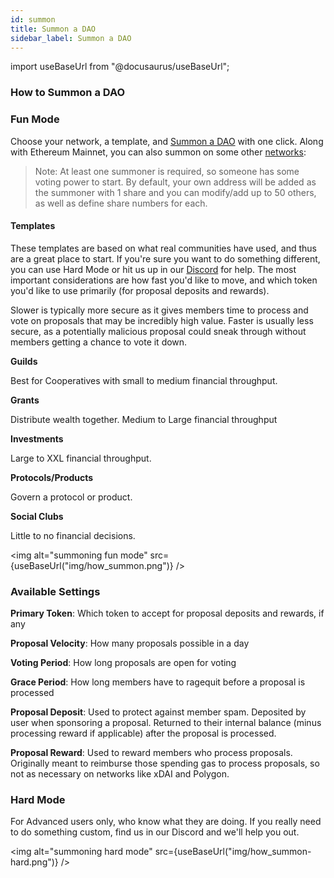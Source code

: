 ```yaml
---
id: summon
title: Summon a DAO
sidebar_label: Summon a DAO
---
```


import useBaseUrl from "@docusaurus/useBaseUrl";

### How to Summon a DAO

### Fun Mode

Choose your network, a template, and [Summon a DAO](https://app.daohaus.club/summon) with one click. Along with Ethereum Mainnet, you can also summon on some other [networks](/networks):

> Note: At least one summoner is required, so someone has some voting power to start. By default, your own address will be added as the summoner with 1 share and you can modify/add up to 50 others, as well as define share numbers for each.

#### Templates

These templates are based on what real communities have used, and thus are a great place to start. If you're sure you want to do something different, you can use Hard Mode or hit us up in our [Discord](https://discord.gg/ucKwVQ4DD8) for help.
The most important considerations are how fast you'd like to move, and which token you'd like to use primarily (for proposal deposits and rewards). 

Slower is typically more secure as it gives members time to process and vote on proposals that may be incredibly high value. Faster is usually less secure, as a potentially malicious proposal could sneak through without members getting a chance to vote it down.

**Guilds**

Best for Cooperatives with small to medium financial throughput.

**Grants**

Distribute wealth together. Medium to Large financial throughput

**Investments**

Large to XXL financial throughput.

**Protocols/Products**

Govern a protocol or product.

**Social Clubs**

Little to no financial decisions.

<img alt="summoning fun mode" src={useBaseUrl("img/how_summon.png")} />

### Available Settings

**Primary Token**: Which token to accept for proposal deposits and rewards, if any

**Proposal Velocity**: How many proposals possible in a day

**Voting Period**: How long proposals are open for voting

**Grace Period**: How long members have to ragequit before a proposal is processed

**Proposal Deposit**: Used to protect against member spam. Deposited by user when sponsoring a proposal. Returned to their internal balance (minus processing reward if applicable) after the proposal is processed.

**Proposal Reward**: Used to reward members who process proposals. Originally meant to reimburse those spending gas to process proposals, so not as necessary on networks like xDAI and Polygon.

### Hard Mode

For Advanced users only, who know what they are doing. If you really need to do something custom, find us in our Discord and we'll help you out.

<img alt="summoning hard mode" src={useBaseUrl("img/how_summon-hard.png")} />
